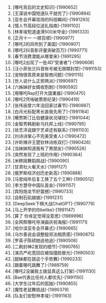 
1. [哪吒背后的文史知识]-[1990652]
1. [王濛说中国短道队干就完了]-[1990894]
1. [亚冬会开幕现场的科技瞬间]-[1991293]
1. [情人节高段位送礼指南]-[1991102]
1. [林孝埈短道速滑500米夺金]-[1991333]
1. [正月十一 一顺百顺]-[1990977]
1. [哪吒2的风吹到了美国]-[1990907]
1. [哪吒2抖音影评量突破百万]-[1990771]
1. [春节消费潜能从哪里来]-[1991295]
1. [哪吒2出现了一批4D“受害者”]-[1990608]
1. [汪小菲张兰抖音账号被无限期封禁]-[1991153]
1. [宠物很乖原来是智商问题]-[1991115]
1. [世人说什么正邪两派]-[1990697]
1. [六姊妹好女婿收割剧]-[1990592]
1. [用哪吒Rap打开大国重器]-[1990470]
1. [哪吒2凭啥破票房纪录]-[1990419]
1. [张伟丽曾六年没回家过春节]-[1990987]
1. [白月光标配黑长直我先用了]-[1991164]
1. [曝贾斯汀比伯健康状况堪忧]-[1991044]
1. [金智秀韩剧新乌托邦上线]-[1990795]
1. [徐艺洋说跟宁艺卓还有联系]-[1991103]
1. [刘诗诗掌心不完美受害人]-[1990472]
1. [许昕辣评王楚钦林诗栋双打]-[1990426]
1. [当妹妹知道我有了男朋友]-[1990526]
1. [突然发现了上班的作用]-[1990364]
1. [米糕摇舞蹈挑战]-[1990090]
1. [甘肃社火看天水]-[1991127]
1. [俄罗斯经济创历史新高]-[1990888]
1. [马思纯年后复工换了五个工种]-[1990512]
1. [李方慧夺中国队首金]-[1991157]
1. [宾阳炮龙节好震撼]-[1990733]
1. [自制石矶娘娘]-[1991231]
1. [DeepSeek下棋大战ChatGPT]-[1990779]
1. [马上开学的你belike]-[1991147]
1. [算了 你肯定觉得没意思]-[1989996]
1. [全网帮哪吒导演画庆祝海报]-[1991171]
1. [哈尔滨亚冬会开幕式]-[1990665]
1. [乌尔善说会调整殷郊法相质感]-[1990875]
1. [罗英子陈硕她逃他追]-[1990508]
1. [二刷封神2发现的细节]-[1990765]
1. [演员严屹宽回应被指撞脸敖光]-[1990503]
1. [甜妹都在跳这个手势舞]-[1990233]
1. [跟着哪吒跳舞了]-[1989759]
1. [哪吒2没骗我土拨鼠真这么打架]-[1991130]
1. [Bae代表比任何人都优先]-[1991150]
1. [大学生过年后的孤独]-[1990855]
1. [魔性老鼠舞挑战]-[1990379]
1. [队友们安慰林孝埈]-[1991163]